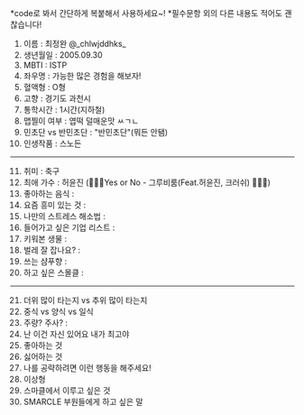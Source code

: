 *code로 봐서 간단하게 복붙해서 사용하세요~!
*필수문항 외의 다른 내용도 적어도 괜찮습니다!

1. 이름 : 최정완 @\_chlwjddhks\_
2. 생년월일 : 2005.09.30
3. MBTI : ISTP
4. 좌우명 : 가능한 많은 경험을 해보자!
5. 혈액형 : O형
6. 고향 : 경기도 과천시
7. 통학시간 : 1시간(지하철)
8. 맵찔이 여부 : 엽떡 덜매운맛 ㅆㄱㄴ
9. 민초단 vs 반민초단 : "반민초단"(뭐든 안됌)
10. 인생작품 : 스노든
---
11. 취미 : 축구
12. 최애 가수 : 허윤진 (🎵🎵🎵Yes or No - 그루비룸(Feat.허윤진, 크러쉬) 🎵🎵🎵)
13. 좋아하는 음식 :
14. 요즘 흥미 있는 것 : 
15. 나만의 스트레스 해소법 : 
16. 들어가고 싶은 기업 리스트 :
17. 키워본 생물 : 
18. 벌레 잘 잡나요? : 
19. 쓰는 샴푸향 :
20. 하고 싶은 스몰클 : 
***
21. 더위 많이 타는지 vs 추위 많이 타는지
22. 중식 vs 양식 vs 일식
23. 주량? 주사? : 
24. 난 이건 자신 있어요 내가 최고야
25. 좋아하는 것
26. 싫어하는 것
27. 나를 공략하려면 이런 행동을 해주세요!
28. 이상형
29. 스마클에서 이루고 싶은 것
30. SMARCLE 부원들에게 하고 싶은 말
